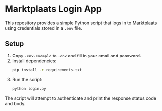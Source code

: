 # Marktplaats Login App

This repository provides a simple Python script that logs in to [Marktplaats](https://www.marktplaats.nl/) using credentials stored in a `.env` file.

## Setup

1. Copy `.env.example` to `.env` and fill in your email and password.
2. Install dependencies:
   ```bash
   pip install -r requirements.txt
   ```
3. Run the script:
   ```bash
   python login.py
   ```

The script will attempt to authenticate and print the response status code and body.
